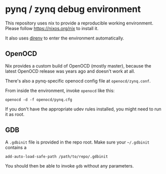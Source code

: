 # pynq / zynq debug environment

This repository uses nix to provide a reproducible working environment. Please
follow https://nixos.org/nix to install it.

It also uses [direnv](https://direnv.net) to enter the environment
automatically.

## OpenOCD
Nix provides a custom build of OpenOCD (mostly master), because the latest
OpenOCD release was years ago and doesn't work at all.

There's also a pynq-specific openocd config file at `openocd/zynq.conf`.

From inside the environment, invoke `openocd` like this:

```
openocd -d -f openocd/pynq.cfg
```

If you don't have the appropriate udev rules installed, you might need to run
it as root.

## GDB
A `.gdbinit` file is provided in the repo root.
Make sure your `~/.gdbinit` contains a
```
add-auto-load-safe-path /path/to/repo/.gdbinit
```

You should then be able to invoke `gdb` without any parameters.
